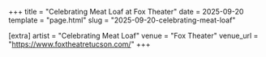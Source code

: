 +++
title = "Celebrating Meat Loaf at Fox Theater"
date = 2025-09-20
template = "page.html"
slug = "2025-09-20-celebrating-meat-loaf"

[extra]
artist = "Celebrating Meat Loaf"
venue = "Fox Theater"
venue_url = "https://www.foxtheatretucson.com/"
+++
